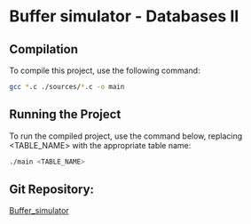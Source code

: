 # Buffer simulator - Databases II

## Compilation

To compile this project, use the following command:

```bash
gcc *.c ./sources/*.c -o main
```

## Running the Project
To run the compiled project, use the command below, replacing <TABLE_NAME> with the appropriate table name:
```bash
./main <TABLE_NAME>
```
## Git Repository: 
[Buffer_simulator](https://github.com/lucasschmidt015/buffer_simulator)